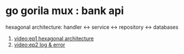 # go gorila mux : bank api
hexagonal architecture: handler <-> service <-> repository <-> databases
<br>
1. [video:ep1 hexagonal architecture](https://youtu.be/k3JZI-sQs2k) <br>
2. [video:ep2 log & error](https://youtu.be/tWlWoRlDPJE)
